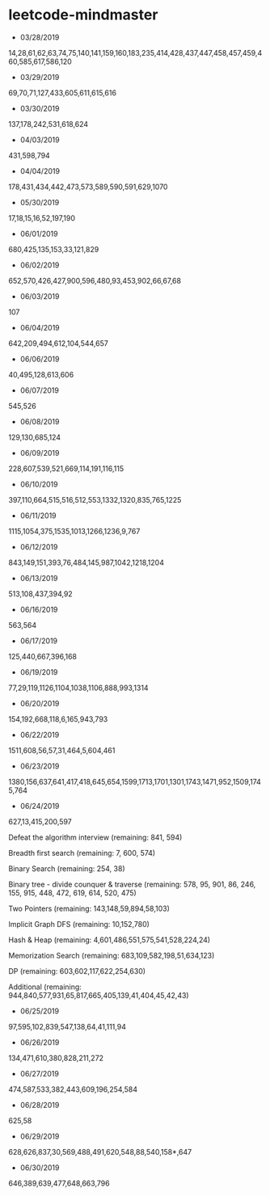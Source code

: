 # leetcode-mindmaster

* 03/28/2019

14,28,61,62,63,74,75,140,141,159,160,183,235,414,428,437,447,458,457,459,460,585,617,586,120

* 03/29/2019

69,70,71,127,433,605,611,615,616

* 03/30/2019

137,178,242,531,618,624

* 04/03/2019

431,598,794

* 04/04/2019

178,431,434,442,473,573,589,590,591,629,1070

* 05/30/2019

17,18,15,16,52,197,190

* 06/01/2019

680,425,135,153,33,121,829

* 06/02/2019

652,570,426,427,900,596,480,93,453,902,66,67,68

* 06/03/2019

107

* 06/04/2019

642,209,494,612,104,544,657

* 06/06/2019

40,495,128,613,606

* 06/07/2019

545,526

* 06/08/2019

129,130,685,124

* 06/09/2019

228,607,539,521,669,114,191,116,115

* 06/10/2019

397,110,664,515,516,512,553,1332,1320,835,765,1225

* 06/11/2019

1115,1054,375,1535,1013,1266,1236,9,767

* 06/12/2019

843,149,151,393,76,484,145,987,1042,1218,1204

* 06/13/2019

513,108,437,394,92

* 06/16/2019

563,564

* 06/17/2019

125,440,667,396,168

* 06/19/2019

77,29,119,1126,1104,1038,1106,888,993,1314

* 06/20/2019

154,192,668,118,6,165,943,793

* 06/22/2019

1511,608,56,57,31,464,5,604,461

* 06/23/2019

1380,156,637,641,417,418,645,654,1599,1713,1701,1301,1743,1471,952,1509,1745,764

*  06/24/2019

627,13,415,200,597

Defeat the algorithm interview (remaining: 841, 594)

Breadth first search (remaining: 7, 600, 574)

Binary Search (remaining: 254, 38)

Binary tree - divide counquer & traverse (remaining: 578, 95, 901, 86, 246, 155, 915, 448, 472, 619, 614, 520, 475)

Two Pointers (remaining: 143,148,59,894,58,103)

Implicit Graph DFS (remaining: 10,152,780)

Hash & Heap (remaining: 4,601,486,551,575,541,528,224,24)

Memorization Search (remaining: 683,109,582,198,51,634,123)

DP (remaining: 603,602,117,622,254,630)

Additional (remaining: 944,840,577,931,65,817,665,405,139,41,404,45,42,43)

* 06/25/2019

97,595,102,839,547,138,64,41,111,94

* 06/26/2019

134,471,610,380,828,211,272

* 06/27/2019

474,587,533,382,443,609,196,254,584

* 06/28/2019

625,58

* 06/29/2019

628,626,837,30,569,488,491,620,548,88,540,158*,647

* 06/30/2019

646,389,639,477,648,663,796
